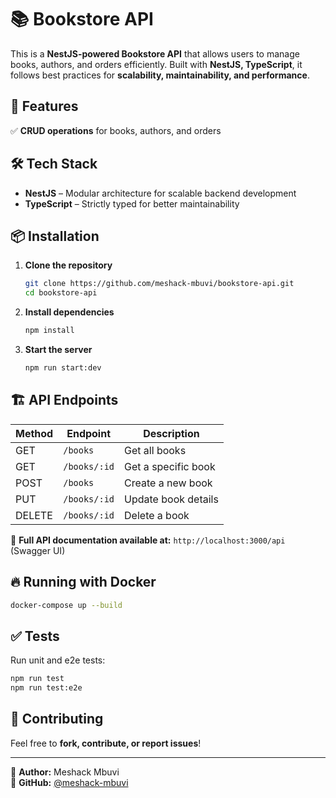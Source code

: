
# 📚 Bookstore API  

This is a **NestJS-powered Bookstore API** that allows users to manage books, authors, and orders efficiently. Built with **NestJS, TypeScript**, it follows best practices for **scalability, maintainability, and performance**.  

## 🚀 Features  

✅ **CRUD operations** for books, authors, and orders   

## 🛠️ Tech Stack  

- **NestJS** – Modular architecture for scalable backend development  
- **TypeScript** – Strictly typed for better maintainability  

## 📦 Installation  

1. **Clone the repository**  
   ```bash
   git clone https://github.com/meshack-mbuvi/bookstore-api.git
   cd bookstore-api
   ```  

2. **Install dependencies**  
   ```bash
   npm install
   ```     

3. **Start the server**  
   ```bash
   npm run start:dev
   ```  

## 🏗️ API Endpoints  

| Method | Endpoint          | Description                  |
|--------|-------------------|------------------------------|
| GET    | `/books`          | Get all books                |
| GET    | `/books/:id`      | Get a specific book          |
| POST   | `/books`          | Create a new book            |
| PUT    | `/books/:id`      | Update book details          |
| DELETE | `/books/:id`      | Delete a book                |

📌 **Full API documentation available at:** `http://localhost:3000/api` (Swagger UI)  

## 🔥 Running with Docker  

```bash
docker-compose up --build
```  

## ✅ Tests  

Run unit and e2e tests:  
```bash
npm run test
npm run test:e2e
```  

## 🎯 Contributing  

Feel free to **fork, contribute, or report issues**!  

---

📌 **Author:** Meshack Mbuvi  
📌 **GitHub:** [@meshack-mbuvi](https://github.com/meshack-mbuvi)  

